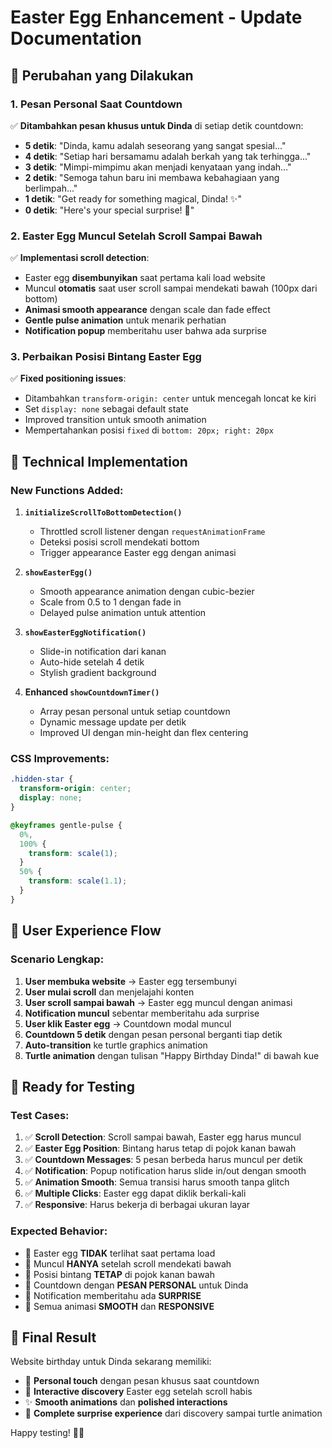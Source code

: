 # Easter Egg Enhancement - Update Documentation

## 🎯 **Perubahan yang Dilakukan**

### 1. **Pesan Personal Saat Countdown**

✅ **Ditambahkan pesan khusus untuk Dinda** di setiap detik countdown:

- **5 detik**: "Dinda, kamu adalah seseorang yang sangat spesial..."
- **4 detik**: "Setiap hari bersamamu adalah berkah yang tak terhingga..."
- **3 detik**: "Mimpi-mimpimu akan menjadi kenyataan yang indah..."
- **2 detik**: "Semoga tahun baru ini membawa kebahagiaan yang berlimpah..."
- **1 detik**: "Get ready for something magical, Dinda! ✨"
- **0 detik**: "Here's your special surprise! 🎂"

### 2. **Easter Egg Muncul Setelah Scroll Sampai Bawah**

✅ **Implementasi scroll detection**:

- Easter egg **disembunyikan** saat pertama kali load website
- Muncul **otomatis** saat user scroll sampai mendekati bawah (100px dari bottom)
- **Animasi smooth appearance** dengan scale dan fade effect
- **Gentle pulse animation** untuk menarik perhatian
- **Notification popup** memberitahu user bahwa ada surprise

### 3. **Perbaikan Posisi Bintang Easter Egg**

✅ **Fixed positioning issues**:

- Ditambahkan `transform-origin: center` untuk mencegah loncat ke kiri
- Set `display: none` sebagai default state
- Improved transition untuk smooth animation
- Mempertahankan posisi `fixed` di `bottom: 20px; right: 20px`

## 🔧 **Technical Implementation**

### New Functions Added:

1. **`initializeScrollToBottomDetection()`**

   - Throttled scroll listener dengan `requestAnimationFrame`
   - Deteksi posisi scroll mendekati bottom
   - Trigger appearance Easter egg dengan animasi

2. **`showEasterEgg()`**

   - Smooth appearance animation dengan cubic-bezier
   - Scale from 0.5 to 1 dengan fade in
   - Delayed pulse animation untuk attention

3. **`showEasterEggNotification()`**

   - Slide-in notification dari kanan
   - Auto-hide setelah 4 detik
   - Stylish gradient background

4. **Enhanced `showCountdownTimer()`**
   - Array pesan personal untuk setiap countdown
   - Dynamic message update per detik
   - Improved UI dengan min-height dan flex centering

### CSS Improvements:

```css
.hidden-star {
  transform-origin: center;
  display: none;
}

@keyframes gentle-pulse {
  0%,
  100% {
    transform: scale(1);
  }
  50% {
    transform: scale(1.1);
  }
}
```

## 🎨 **User Experience Flow**

### **Scenario Lengkap:**

1. **User membuka website** → Easter egg tersembunyi
2. **User mulai scroll** dan menjelajahi konten
3. **User scroll sampai bawah** → Easter egg muncul dengan animasi
4. **Notification muncul** sebentar memberitahu ada surprise
5. **User klik Easter egg** → Countdown modal muncul
6. **Countdown 5 detik** dengan pesan personal berganti tiap detik
7. **Auto-transition** ke turtle graphics animation
8. **Turtle animation** dengan tulisan "Happy Birthday Dinda!" di bawah kue

## 🚀 **Ready for Testing**

### **Test Cases:**

1. ✅ **Scroll Detection**: Scroll sampai bawah, Easter egg harus muncul
2. ✅ **Easter Egg Position**: Bintang harus tetap di pojok kanan bawah
3. ✅ **Countdown Messages**: 5 pesan berbeda harus muncul per detik
4. ✅ **Notification**: Popup notification harus slide in/out dengan smooth
5. ✅ **Animation Smooth**: Semua transisi harus smooth tanpa glitch
6. ✅ **Multiple Clicks**: Easter egg dapat diklik berkali-kali
7. ✅ **Responsive**: Harus bekerja di berbagai ukuran layar

### **Expected Behavior:**

- 🎯 Easter egg **TIDAK** terlihat saat pertama load
- 🎯 Muncul **HANYA** setelah scroll mendekati bawah
- 🎯 Posisi bintang **TETAP** di pojok kanan bawah
- 🎯 Countdown dengan **PESAN PERSONAL** untuk Dinda
- 🎯 Notification memberitahu ada **SURPRISE**
- 🎯 Semua animasi **SMOOTH** dan **RESPONSIVE**

## 🎉 **Final Result**

Website birthday untuk Dinda sekarang memiliki:

- 💝 **Personal touch** dengan pesan khusus saat countdown
- 🎯 **Interactive discovery** Easter egg setelah scroll habis
- ✨ **Smooth animations** dan **polished interactions**
- 🎂 **Complete surprise experience** dari discovery sampai turtle animation

Happy testing! 🚀✨
